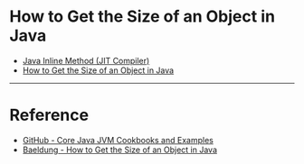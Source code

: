 # How to Get the Size of an Object in Java
- [Java Inline Method (JIT Compiler)](./com/baeldung/inline/README.md)
- [How to Get the Size of an Object in Java](./com/baeldung/objectsize/README.md)

---
# Reference 
- [GitHub - Core Java JVM Cookbooks and Examples](https://github.com/eugenp/tutorials/tree/master/core-java-modules/core-java-jvm)
- [Baeldung - How to Get the Size of an Object in Java](https://www.baeldung.com/java-size-of-object)


